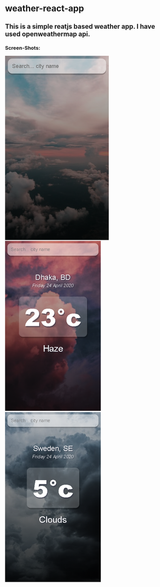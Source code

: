 # weather-react-app

## This is a simple reatjs based weather app. I have used openweathermap api.



### Screen-Shots:

![alt](Home.png) ![alt](screen-1.png) ![alt](screen-2.png)

